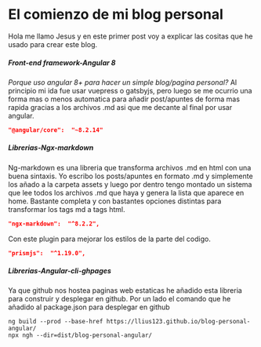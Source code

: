 # El comienzo de mi blog personal
Hola me llamo Jesus y en este primer post voy a explicar las cositas que he usado para crear este blog.

##### Front-end framework-Angular 8
*Porque uso angular 8+ para hacer un simple blog/pagina personal?*
Al principio mi ida fue usar vuepress o gatsbyjs, pero luego se me ocurrio una forma mas o menos automatica para añadir post/apuntes de forma mas rapida gracias a los archivos .md asi que me decante al final por usar angular.
```json
"@angular/core":  "~8.2.14"
```
##### Librerias-Ngx-markdown
Ng-markdown es una libreria que transforma archivos .md en html con una buena sintaxis.
Yo escribo los posts/apuntes en formato .md y simplemente los añado a la carpeta assets y luego por dentro tengo montado un sistema que lee todos los archivos .md que haya y genera la lista que aparece en home.
Bastante completa y con bastantes opciones distintas para transformar los tags md a tags html.
```json
"ngx-markdown":  "^8.2.2",
```
Con este plugin para mejorar los estilos de la parte del codigo.
```json
"prismjs":  "^1.19.0",
```
##### Librerias-Angular-cli-ghpages
Ya que github nos hostea paginas web estaticas he añadido esta libreria para construir y desplegar en github.
Por un lado el comando que he añadido al package.json para desplegar en github
```
ng build --prod --base-href https://llius123.github.io/blog-personal-angular/
npx ngh --dir=dist/blog-personal-angular/
```

